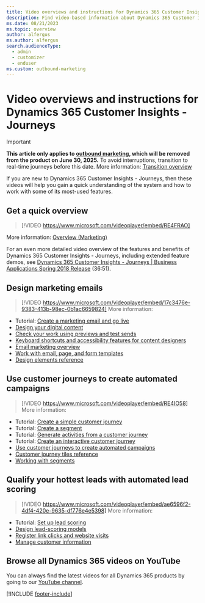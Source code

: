 ```yaml
---
title: Video overviews and instructions for Dynamics 365 Customer Insights - Journeys
description: Find video-based information about Dynamics 365 Customer Insights - Journeys.
ms.date: 08/21/2023
ms.topic: overview
author: alfergus
ms.author: alfergus
search.audienceType: 
  - admin
  - customizer
  - enduser
ms.custom: outbound-marketing
---
```


# Video overviews and instructions for Dynamics 365 Customer Insights - Journeys

> [!IMPORTANT]
> **This article only applies to [outbound marketing](user-guide.md), which will be removed from the product on June 30, 2025.** To avoid interruptions, transition to real-time journeys before this date. More information: [Transition overview](transition-overview.md)

If you are new to Dynamics 365 Customer Insights - Journeys, then these videos will help you gain a quick understanding of the system and how to work with some of its most-used features.

## Get a quick overview

> [!VIDEO https://www.microsoft.com/videoplayer/embed/RE4FRAO]

More information: [Overview (Marketing)](real-time-marketing-overview.md)

For an even more detailed video overview of the features and benefits of Dynamics 365 Customer Insights - Journeys, including extended feature demos, see [Dynamics 365 Customer Insights - Journeys | Business Applications Spring 2018 Release](https://www.youtube.com/watch?v=LWQ4C0kAPo4)  (36:51).

## Design marketing emails

> [!VIDEO https://www.microsoft.com/videoplayer/embed/17c3476e-9383-413b-98ec-0b1ac6659824]
More information:

- Tutorial: [Create a marketing email and go live](create-marketing-email.md)
- [Design your digital content](real-time-marketing-email.md)
- [Check your work using previews and test sends](email-preview.md)
- [Keyboard shortcuts and accessibility features for content designers](designer-shortcuts.md)
- [Email marketing overview](prepare-marketing-emails.md)
- [Work with email, page, and form templates](email-templates.md)
- [Design elements reference](content-blocks.md)

## Use customer journeys to create automated campaigns

> [!VIDEO https://www.microsoft.com/videoplayer/embed/RE4IO58]
More information:

- Tutorial: [Create a simple customer journey](create-simple-customer-journey.md)
- Tutorial: [Create a segment](create-segment.md)
- Tutorial: [Generate activities from a customer journey](generate-activities-from-customer-journey.md)
- Tutorial: [Create an interactive customer journey](create-interactive-customer-journey.md)
- [Use customer journeys to create automated campaigns](customer-journeys-create-automated-campaigns.md)
- [Customer journey tiles reference](customer-journey-tiles-reference.md)
- [Working with segments](segmentation-lists-subscriptions.md)

## Qualify your hottest leads with automated lead scoring

> [!VIDEO https://www.microsoft.com/videoplayer/embed/ae6596f2-4df4-420e-9635-df776e4e5398]
More information:

- Tutorial: [Set up lead scoring](set-up-lead-scoring.md)
- [Design lead-scoring models](score-manage-leads.md)  
- [Register link clicks and website visits](register-engagement.md)  
- [Manage customer information](manage-customer-information.md)

## Browse all Dynamics 365 videos on YouTube

You can always find the latest videos for all Dynamics 365 products by going to our [YouTube channel](https://www.youtube.com/channel/UCJGCg4rB3QSs8y_1FquelBQ).

[!INCLUDE [footer-include](./includes/footer-banner.md)]
